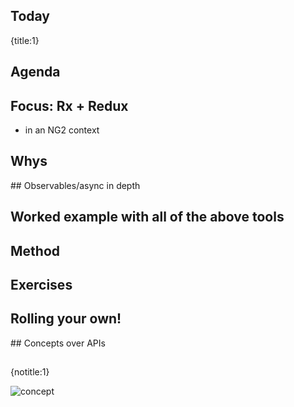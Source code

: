 ## Today
{title:1}

## Agenda

## Focus: Rx + Redux

- in an NG2 context

## Whys

## Observables/async in depth

## Worked example with all of the above tools

## Method

## Exercises

## Rolling your own!

## Concepts over APIs

##      
{notitle:1}

![concept](img/concepts-vs-apis.jpeg)



